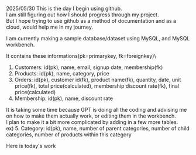 2025/05/30
This is the day I begin using github.\
I am still figuring out how I should progress through my project.\
But I hope trying to use github as a method of documentation and as a cloud, would help me in my journey.

I am currently making a sample database/dataset using MySQL, and MySQL workbench.

It contains these informations(pk=primarykey, fk=foreignkey)\
1. Customers: id(pk), name, email, signup date, membership(fk)
2. Products: id(pk), name, category, price
3. Orders: id(pk), customer id(fk), product name(fk), quantity, date, unit price(fk), total price(calculated), membership discount rate(fk), final price(calculated)
4. Membership: id(pk), name, discount rate

It is taking some time because GPT is doing all the coding and advising me on how to make them actually work, or editing them in the workbench.\
I plan to make it a bit more complicated by adding in a few more tables.\
ex) 5. Category: id(pk), name, number of parent categories, number of child categories, number of products within this category

Here is today's work

